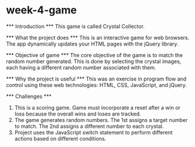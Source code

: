 # week-4-game
*** Introduction ***
This game is called Crystal Collector.  

*** What the project does ***
This is an interactive game for web browsers.  The app dynamically updates your HTML pages with the jQuery library.

*** Objective of game ***
The core objective of the game is to match the random number generated.  This is done by selecting the crystal images, each having a different random number associated with them.

*** Why the project is useful ***
This was an exercise in program flow and control using these web technologies:  HTML, CSS, JavaScript, and jQuery.  

*** Challenges ***
1) This is a scoring game.  Game must incorporate a reset after a win or loss because the overall wins and loses are tracked.
2) The game generates random numbers. The 1st assigns a target number to match. The 2nd assigns a different number to each crystal.
2) Project uses the JavaScript switch statement to perform different actions based on different conditions.

